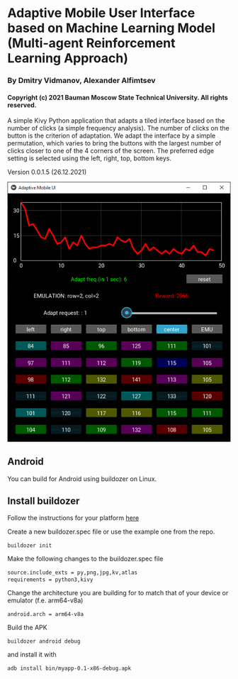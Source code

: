 # Adaptive Mobile User Interface based on Machine Learning Model (Multi-agent Reinforcement Learning Approach)
### By Dmitry Vidmanov, Alexander Alfimtsev
#### Copyright (c) 2021 Bauman Moscow State Technical University. All rights reserved.

A simple Kivy Python application that adapts a tiled interface based on the number of clicks (a simple frequency analysis).
The number of clicks on the button is the criterion of adaptation. We adapt the interface by a simple permutation, which varies to bring the buttons with the largest number of clicks closer to one of the 4 corners of the screen. The preferred edge setting is selected using the left, right, top, bottom keys.

Version 0.0.1.5 (26.12.2021)

![img.png](data/interface0015.png)

## Android
You can build for Android using buildozer on Linux.
## Install buildozer

Follow the instructions for your platform [here](https://pypi.org/project/buildozer/) 

Create a new buildozer.spec file or use the example one from the repo.
```
buildozer init
```
Make the following changes to the buildozer.spec file
```
source.include_exts = py,png,jpg,kv,atlas
requirements = python3,kivy
```
Change the architecture you are building for to match that of your device or emulator (f.e. arm64-v8a)
```
android.arch = arm64-v8a
```
Build the APK
```
buildozer android debug
```
and install it with
```
adb install bin/myapp-0.1-x86-debug.apk
```
